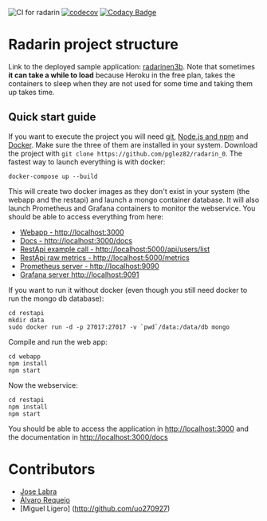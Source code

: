 ![CI for radarin](https://github.com/arquisoft/radarin_en3b/workflows/CI%20for%20radarin/badge.svg)
[![codecov](https://codecov.io/gh/Arquisoft/radarin_en3b/branch/master/graph/badge.svg?token=M6s7O8AMdS)](https://codecov.io/gh/Arquisoft/radarin_en3b)
[![Codacy Badge](https://app.codacy.com/project/badge/Grade/22f1c3ad5a654632885a7e40830a22b5)](https://www.codacy.com/gh/Arquisoft/radarin_en3b/dashboard?utm_source=github.com&amp;utm_medium=referral&amp;utm_content=Arquisoft/radarin_en3b&amp;utm_campaign=Badge_Grade)
# Radarin project structure
Link to the deployed sample application: [radarinen3b](https://radarinen3bwebapp.herokuapp.com/). Note that sometimes **it can take a while to load** because Heroku in the free plan, takes the containers to sleep when they are not used for some time and taking them up takes time.

## Quick start guide
If you want to execute the project you will need [git](https://git-scm.com/downloads), [Node.js and npm](https://www.npmjs.com/get-npm) and [Docker](https://docs.docker.com/get-docker/). Make sure the three of them are installed in your system. Download the project with `git clone https://github.com/pglez82/radarin_0`. The fastest way to launch everything is with docker:
```
docker-compose up --build
```
This will create two docker images as they don't exist in your system (the webapp and the restapi) and launch a mongo container database. It will also launch Prometheus and Grafana containers to monitor the webservice. You should be able to access everything from here:
 - [Webapp - http://localhost:3000](http://localhost:3000)
 - [Docs - http://localhost:3000/docs](http://localhost:3000/docs)
 - [RestApi example call - http://localhost:5000/api/users/list](http://localhost:5000/api/users/list)
 - [RestApi raw metrics - http://localhost:5000/metrics](http://localhost:5000/metrics)
 - [Prometheus server - http://localhost:9090](http://localhost:9090)
 - [Grafana server http://localhost:9091](http://localhost:9091)
 
If you want to run it without docker (even though you still need docker to run the mongo db database):
```
cd restapi
mkdir data
sudo docker run -d -p 27017:27017 -v `pwd`/data:/data/db mongo
```
Compile and run the web app:
```
cd webapp
npm install
npm start
```
Now the webservice:
```
cd restapi
npm install
npm start
```
You should be able to access the application in [http://localhost:3000](http://localhost:3000) and the documentation in [http://localhost:3000/docs](http://localhost:3000/docs)

# Contributors

- [Jose Labra](http://github.com/labra)
- [Álvaro Requejo](http://github.com/alvarorece)
- [Miguel Ligero] (http://github.com/uo270927)
